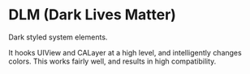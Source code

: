 # DLM (Dark Lives Matter)
Dark styled system elements.

It hooks UIView and CALayer at a high level, and intelligently changes colors. This works fairly well, and results in high compatibility.
